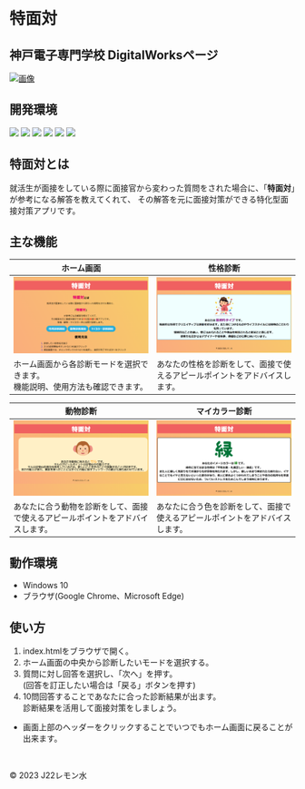 # 特面対
## 神戸電子専門学校 DigitalWorksページ
[![画像][def]][def2]
## 開発環境
<p>
  <img src="https://img.shields.io/badge/-Windows%2010-0078D6.svg?logo=windows&style=for-the-badge">
  <img src="https://img.shields.io/badge/-Html5-000000.svg?logo=html5&style=for-the-badge">
  <img src="https://img.shields.io/badge/-Css3-1572B6.svg?logo=css3&style=for-the-badge">
  <img src="https://img.shields.io/badge/-Javascript-000000.svg?logo=javascript&style=for-the-badge">
  <img src="https://img.shields.io/badge/-Visualstudiocode-007ACC.svg?logo=visualstudiocode&style=for-the-badge">
  <img src="https://img.shields.io/badge/-Github-181717.svg?logo=github&style=for-the-badge">
</p>

## 特面対とは
就活生が面接をしている際に面接官から変わった質問をされた場合に、「__特面対__」が参考になる解答を教えてくれて、
その解答を元に面接対策ができる特化型面接対策アプリです。

## 主な機能
| ホーム画面 | 性格診断 |
| ---- | ---- |
| ![画像](img/RM_home.png) | ![画像](img/RM_性格.png) |
| ホーム画面から各診断モードを選択できます。<br>機能説明、使用方法も確認できます。 | あなたの性格を診断をして、面接で使えるアピールポイントをアドバイスします。 |

| 動物診断 | マイカラー診断 |
| ---- | ---- |
| ![画像](img/RM_animal.png) | ![画像](img/RM_color.png) |
| あなたに合う動物を診断をして、面接で使えるアピールポイントをアドバイスします。 | あなたに合う色を診断をして、面接で使えるアピールポイントをアドバイスします。 |

## 動作環境
- Windows 10
- ブラウザ(Google Chrome、Microsoft Edge)

## 使い方
1. index.htmlをブラウザで開く。
2. ホーム画面の中央から診断したいモードを選択する。
3. 質問に対し回答を選択し、「次へ」を押す。<br>
(回答を訂正したい場合は「戻る」ボタンを押す)
4. 10問回答することであなたに合った診断結果が出ます。<br>
診断結果を活用して面接対策をしましょう。

- 画面上部のヘッダーをクリックすることでいつでもホーム画面に戻ることが出来ます。
<br>

<p class="group">&copy; 2023 J22レモン水</p>


[def]: https://digitalworks-it.com/wp-content/uploads/2024/01/0J01002-%E3%82%A2%E3%82%A4%E3%82%AD%E3%83%A3%E3%83%83%E3%83%81.jpg
[def2]: https://digitalworks-it.com/2024/01/10/%e3%80%90%e7%89%b9%e9%9d%a2%e5%af%be%e3%80%91%e3%83%ac%e3%83%a2%e3%83%b3%e6%b0%b4/
